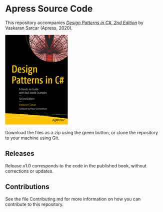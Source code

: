 # Apress Source Code

This repository accompanies [*Design Patterns in C#, 2nd Edition*](https://www.apress.com/9781484260616) by Vaskaran Sarcar (Apress, 2020).

[comment]: #cover
![Cover image](9781484260616.jpg)

Download the files as a zip using the green button, or clone the repository to your machine using Git.

## Releases

Release v1.0 corresponds to the code in the published book, without corrections or updates.

## Contributions

See the file Contributing.md for more information on how you can contribute to this repository.